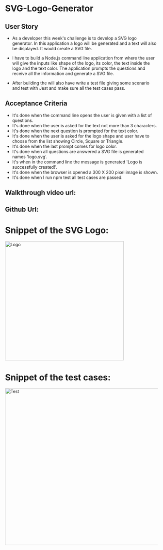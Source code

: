 # SVG-Logo-Generator

## User Story

* As a developer this week's challenge is to develop a SVG logo generator. In this application a logo will be generated and a text will also be displayed. It would create a SVG file.

* I have to build a Node.js command line application from where the user will give the inputs like shape of the logo, its color, the text inside the logo and the text color. The application prompts the questions and receive all the information and generate a SVG file.

* After building the will also have write a test file giving some scenario and test with Jest and make sure all the test cases pass.


## Acceptance Criteria

* It's done when the command line opens the user is given with a list of questions.
* It's done when the user is asked for the text not more than 3 characters.
* It's done when the next question is prompted for the text color.
* It's done when the user is asked for the logo shape and user have to choose from the list showing Circle, Square or Triangle.
* It's done when the last prompt comes for logo color.
* It's done when all questions are answered a SVG file is generated names 'logo.svg'.
* It's when in the command line the message is generated 'Logo is successfully created!'.
* It's done when the browser is opened a 300 X 200 pixel image is shown.
* It's done when I run npm test all test cases are passed.


## Walkthrough video url:



## Github Url:


# Snippet of the SVG Logo:
<img width="391" alt="Logo" src="https://github.com/Sahanaroy1/SVG-Logo-Generator/assets/127791384/13086c89-820f-4743-b52c-1bf0d74bd8bc">


# Snippet of the test cases:
<img width="515" alt="Test" src="https://github.com/Sahanaroy1/SVG-Logo-Generator/assets/127791384/4017b97c-b534-495e-8bae-84fddfe6a984">




